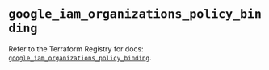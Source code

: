 # `google_iam_organizations_policy_binding`

Refer to the Terraform Registry for docs: [`google_iam_organizations_policy_binding`](https://registry.terraform.io/providers/hashicorp/google-beta/6.14.1/docs/resources/google_iam_organizations_policy_binding).
